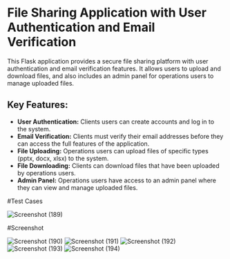  # File Sharing Application with User Authentication and Email Verification

This Flask application provides a secure file sharing platform with user authentication and email verification features. It allows users to upload and download files, and also includes an admin panel for operations users to manage uploaded files.

## Key Features:

- **User Authentication:** Clients users can create accounts and log in to the system.
- **Email Verification:** Clients must verify their email addresses before they can access the full features of the application.
- **File Uploading:** Operations users can upload files of specific types (pptx, docx, xlsx) to the system.
- **File Downloading:** Clients can download files that have been uploaded by operations users.
- **Admin Panel:** Operations users have access to an admin panel where they can view and manage uploaded files.

#Test Cases

![Screenshot (189)](https://github.com/Ajaypratap4015/Assignment/assets/68500595/83602e40-1168-430c-9e1b-ab5484ac8510)

#Screenshot

![Screenshot (190)](https://github.com/Ajaypratap4015/Assignment/assets/68500595/3bb050b9-757a-4281-a3be-59479bf1fa11)
![Screenshot (191)](https://github.com/Ajaypratap4015/Assignment/assets/68500595/bb6382b2-b817-40b7-b7d7-6483e56be91c)
![Screenshot (192)](https://github.com/Ajaypratap4015/Assignment/assets/68500595/d6149b92-5f49-48e9-90f8-0f750f795ca0)
![Screenshot (193)](https://github.com/Ajaypratap4015/Assignment/assets/68500595/1a3fab4b-da6a-4907-9a54-fe20e870ab9d)
![Screenshot (194)](https://github.com/Ajaypratap4015/Assignment/assets/68500595/9442b4a4-7af7-411d-bb51-8683f45c571f)
